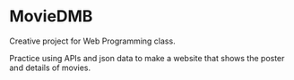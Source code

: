 # MovieDMB

Creative project for Web Programming class.

Practice using APIs and json data to make a website that shows the poster and details of movies.
